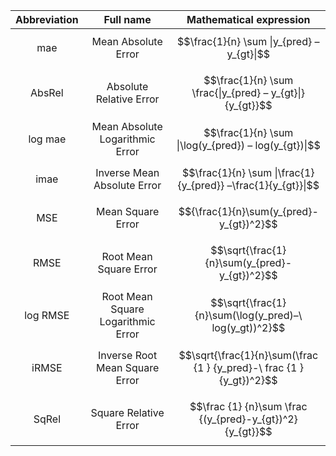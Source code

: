
| Abbreviation | Full name | Mathematical expression |
|:------------:|:---------:|:-----------------------:|
| mae | Mean Absolute Error | $$\frac{1}{n} \sum \|y_{pred} – y_{gt}\|$$ |
| AbsRel | Absolute Relative Error | $$\frac{1}{n} \sum \frac{\|y_{pred} – y_{gt}\|}{y_{gt}}$$ |
| log mae | Mean Absolute Logarithmic Error | $$\frac{1}{n} \sum \|\log(y_{pred}) – log(y_{gt})\|$$ |
| imae | Inverse Mean Absolute Error | $$\frac{1}{n} \sum \|\frac{1}{y_{pred}} –\frac{1}{y_{gt}}\|$$ |
| MSE|  Mean Square Error | $${\frac{1}{n}\sum(y_{pred}- y_{gt})^2}$$ |
| RMSE | Root Mean Square Error | $$\sqrt{\frac{1}{n}\sum(y_{pred}- y_{gt})^2}$$ |
| log RMSE | Root Mean Square Logarithmic Error | $$\sqrt{\frac{1}{n}\sum(\log(y_pred)–\ log(y_gt))^2}$$ |
| iRMSE | Inverse Root Mean Square Error | $$\sqrt{\frac{1}{n}\sum(\frac {1 } {y_pred}-\ frac {1 } {y_gt})^2}$$ |
| SqRel | Square Relative Error | $$\frac {1} {n}\sum \frac {(y_{pred}-y_{gt})^2} {y_{gt}}$$ |